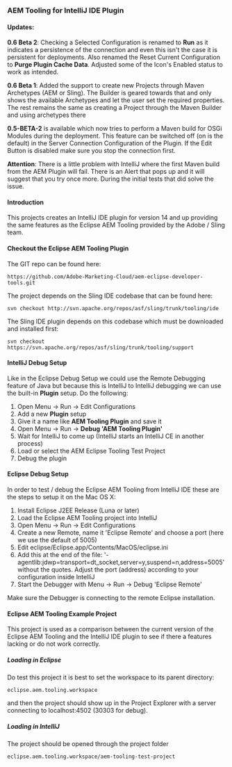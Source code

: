 ### AEM Tooling for IntelliJ IDE Plugin

#### Updates:

**0.6 Beta 2**: Checking a Selected Configuration is renamed to **Run** as it indicates a persistence of the connection
and even this isn't the case it is persistent for deployments.
Also renamed the Reset Current Configuration to **Purge Plugin Cache Data**.
Adjusted some of the Icon's Enabled status to work as intended.

**0.6 Beta 1**: Added the support to create new Projects through Maven Archetypes (AEM or Sling). The Builder
is geared towards that and only shows the available Archetypes and let the user set the
required properties. The rest remains the same as creating a Project through the Maven Builder
and using archetypes there

**0.5-BETA-2** is available which now tries to perform a Maven build for OSGi Modules during the deployment. This feature
can be switched off (on is the default) in the Server Connection Configuration of the Plugin. If the Edit Button is
disabled make sure you stop the connection first.

**Attention**: There is a little problem with IntelliJ where the first Maven build from the AEM Plugin will fail. There
is an Alert that pops up and it will suggest that you try once more. During the initial tests that did solve the issue.

#### Introduction

This projects creates an IntelliJ IDE plugin for version 14 and up providing the same features as the Eclipse AEM
Tooling provided by the Adobe / Sling team.

#### Checkout the Eclipse AEM Tooling Plugin

The GIT repo can be found here:

    https://github.com/Adobe-Marketing-Cloud/aem-eclipse-developer-tools.git

The project depends on the Sling IDE codebase that can be found here:

    svn checkout http://svn.apache.org/repos/asf/sling/trunk/tooling/ide

The Sling IDE plugin depends on this codebase which must be downloaded and installed first:

    svn checkout https://svn.apache.org/repos/asf/sling/trunk/tooling/support

#### IntelliJ Debug Setup

Like in the Eclipse Debug Setup we could use the Remote Debugging feature of Java but because this is IntelliJ to IntelliJ
debugging we can use the built-in **Plugin** setup. Do the following:

1. Open Menu -> Run -> Edit Configurations
2. Add a new **Plugin** setup
3. Give it a name like **AEM Tooling Plugin** and save it
4. Open Menu -> Run -> **Debug 'AEM Tooling Plugin'**
5. Wait for IntelliJ to come up (IntelliJ starts an IntelliJ CE in another process)
6. Load or select the AEM Eclipse Tooling Test Project
7. Debug the plugin

#### Eclipse Debug Setup

In order to test / debug the Eclipse AEM Tooling from IntelliJ IDE these are the steps to setup it on the Mac OS X:

1. Install Eclipse J2EE Release (Luna or later)
2. Load the Eclipse AEM Tooling project into IntelliJ
3. Open Menu -> Run -> Edit Configurations
4. Create a new Remote, name it 'Eclipse Remote' and choose a port (here we use the default of 5005)
5. Edit eclipse/Eclipse.app/Contents/MacOS/eclipse.ini
6. Add this at the end of the file: '-agentlib:jdwp=transport=dt_socket,server=y,suspend=n,address=5005' without
   the quotes. Adjust the port (address) according to your configuration inside IntelliJ
7. Start the Debugger with Menu -> Run -> Debug 'Eclipse Remote'

Make sure the Debugger is connecting to the remote Eclipse installation.

#### Eclipse AEM Tooling Example Project

This project is used as a comparison between the current version of the Eclipse AEM Tooling and the IntelliJ IDE plugin
to see if there a features lacking or do not work correctly.

##### Loading in Eclipse

Do test this project it is best to set the workspace to its parent directory:

    eclipse.aem.tooling.workspace

and then the project should show up in the Project Explorer with a server connecting to localhost:4502 (30303 for debug).

##### Loading in IntelliJ

The project should be opened through the project folder

    eclipse.aem.tooling.workspace/aem-tooling-test-project

